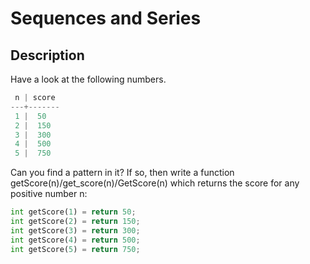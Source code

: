 # Sequences and Series

## Description

Have a look at the following numbers.

```python
 n | score
---+-------
 1 |  50
 2 |  150
 3 |  300
 4 |  500
 5 |  750
 ```

Can you find a pattern in it? If so, then write a function getScore(n)/get_score(n)/GetScore(n) which returns the score for any positive number n:

```python
int getScore(1) = return 50;
int getScore(2) = return 150;
int getScore(3) = return 300;
int getScore(4) = return 500;
int getScore(5) = return 750;
